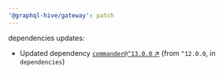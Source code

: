 ```yaml
---
'@graphql-hive/gateway': patch
---
```


dependencies updates: 

- Updated dependency [`commander@^13.0.0` ↗︎](https://www.npmjs.com/package/commander/v/13.0.0) (from `^12.0.0`, in `dependencies`)
